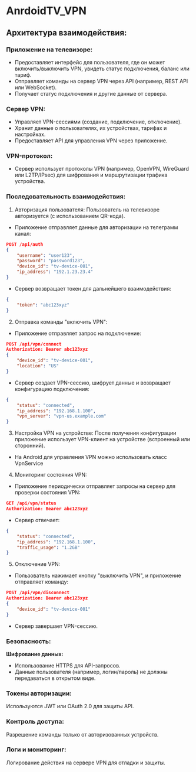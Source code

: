 # AnrdoidTV_VPN
## Архитектура взаимодействия:
### Приложение на телевизоре:
- Предоставляет интерфейс для пользователя, где он может включить/выключить VPN, увидеть статус подключения, баланс или тариф.
- Отправляет команды на сервер VPN через API (например, REST API или WebSocket).
- Получает статус подключения и другие данные от сервера.

### Сервер VPN:
- Управляет VPN-сессиями (создание, подключение, отключение).
- Хранит данные о пользователях, их устройствах, тарифах и настройках.
- Предоставляет API для управления VPN через приложение.

### VPN-протокол:
- Сервер использует протоколы VPN (например, OpenVPN, WireGuard или L2TP/IPsec) для шифрования и маршрутизации трафика устройства.
### Последовательность взаимодействия:
1. Авторизация пользователя:
Пользователь на телевизоре авторизуется (с использованием QR-кода).
- Приложение отправляет данные для авторизации на телеграмм канал:
```json
POST /api/auth
{
    "username": "user123",
    "password": "password123",
    "device_id": "tv-device-001",
    "ip_address": "192.1.23.23.4"
}
```
- Сервер возвращает токен для дальнейшего взаимодействия:
```json
{
    "token": "abc123xyz"
}
```
2. Отправка команды "включить VPN":
- Приложение отправляет запрос на подключение:
```json
POST /api/vpn/connect
Authorization: Bearer abc123xyz
{
    "device_id": "tv-device-001",
    "location": "US"
}
```
- Сервер создает VPN-сессию, шифрует данные и возвращает конфигурацию подключения:
```json
{
    "status": "connected",
    "ip_address": "192.168.1.100",
    "vpn_server": "vpn-us.example.com"
}
```
3. Настройка VPN на устройстве:
После получения конфигурации приложение использует VPN-клиент на устройстве (встроенный или сторонний).
- На Android для управления VPN можно использовать класс VpnService
4. Мониторинг состояния VPN:
- Приложение периодически отправляет запросы на сервер для проверки состояния VPN:
```json
GET /api/vpn/status
Authorization: Bearer abc123xyz
```
- Сервер отвечает:
```json
{
    "status": "connected",
    "ip_address": "192.168.1.100",
    "traffic_usage": "1.2GB"
}
```
5. Отключение VPN:
- Пользователь нажимает кнопку "выключить VPN", и приложение отправляет команду:
```json
POST /api/vpn/disconnect
Authorization: Bearer abc123xyz
{
    "device_id": "tv-device-001"
}
```
- Сервер завершает VPN-сессию.
### Безопасность:
**Шифрование данных:**

- Использование HTTPS для API-запросов.
- Данные пользователя (например, логин/пароль) не должны передаваться в открытом виде.
### Токены авторизации:

Используются JWT или OAuth 2.0 для защиты API.
### Контроль доступа:

Разрешение команды только от авторизованных устройств.
### Логи и мониторинг:
Логирование действия на сервере VPN для отладки и защиты.

